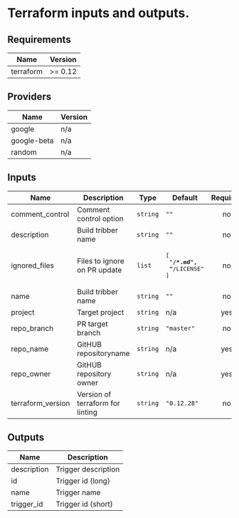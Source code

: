 # Terraform inputs and outputs.

## Requirements

| Name | Version |
|------|---------|
| terraform | >= 0.12 |

## Providers

| Name | Version |
|------|---------|
| google | n/a |
| google-beta | n/a |
| random | n/a |

## Inputs

| Name | Description | Type | Default | Required |
|------|-------------|------|---------|:--------:|
| comment\_control | Comment control option | `string` | `""` | no |
| description | Build tribber name | `string` | `""` | no |
| ignored\_files | Files to ignore on PR update | `list` | <pre>[<br>  "**/*.md",<br>  "**/LICENSE"<br>]</pre> | no |
| name | Build tribber name | `string` | `""` | no |
| project | Target project | `string` | n/a | yes |
| repo\_branch | PR target branch | `string` | `"master"` | no |
| repo\_name | GitHUB repositoryname | `string` | n/a | yes |
| repo\_owner | GitHUB repository owner | `string` | n/a | yes |
| terraform\_version | Version of terraform for linting | `string` | `"0.12.28"` | no |

## Outputs

| Name | Description |
|------|-------------|
| description | Trigger description |
| id | Trigger id (long) |
| name | Trigger name |
| trigger\_id | Trigger id (short) |

